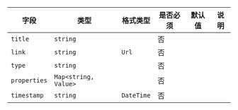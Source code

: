 | 字段 | 类型 | 格式类型 | 是否必须 | 默认值 | 说明 |
|---|---|---|---|---|---|
| `title` | `string` |  | 否 |  |
| `link` | `string` | `Url` | 否 |  |
| `type` | `string` |  | 否 |  |
| `properties` | `Map<string, Value>` |  | 否 |  |
| `timestamp` | `string` | `DateTime` | 否 |  |
